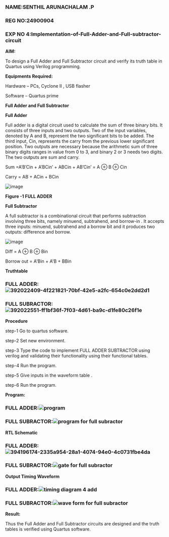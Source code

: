 
### NAME:SENTHIL ARUNACHALAM .P
### REG NO:24900904
### EXP NO 4:Implementation-of-Full-Adder-and-Full-subtractor-circuit

**AIM:**

To design a Full Adder and Full Subtractor circuit and verify its truth table in Quartus using Verilog programming.

**Equipments Required:**

Hardware – PCs, Cyclone II , USB flasher

Software – Quartus prime

**Full Adder and Full Subtractor**

**Full Adder**

Full adder is a digital circuit used to calculate the sum of three binary bits. It consists of three inputs and two outputs. Two of the input variables, denoted by A and B, represent the two significant bits to be added. The third input, Cin, represents the carry from the previous lower significant position. Two outputs are necessary because the arithmetic sum of three binary digits ranges in value from 0 to 3, and binary 2 or 3 needs two digits. The two outputs are sum and carry.

Sum =A’B’Cin + A’BCin’ + ABCin + AB’Cin’ = A ⊕ B ⊕ Cin 

Carry = AB + ACin + BCin

![image](https://github.com/naavaneetha/FULL_ADDER_SUBTRACTOR/assets/154305477/0f30ba51-5ffb-4198-845f-18e054f675e7)

**Figure -1 FULL ADDER**

**Full Subtractor**

A full subtractor is a combinational circuit that performs subtraction involving three bits, namely minuend, subtrahend, and borrow-in . It accepts three inputs: minuend, subtrahend and a borrow bit and it produces two outputs: difference and borrow.

![image](https://github.com/naavaneetha/FULL_ADDER_SUBTRACTOR/assets/154305477/02b24f51-ab51-4304-9ad6-7b81ffc1ead5)

Diff = A ⊕ B ⊕ Bin 

Borrow out = A'Bin + A'B + BBin

**Truthtable**
### FULL ADDER:![392022409-4f221821-70bf-42e5-a2fc-654c0e2dd2d1](https://github.com/user-attachments/assets/ee7884c3-aaf0-4804-a2f6-3c2305c0d690)




### FULL SUBRACTOR:![392022551-ff1bf36f-7f03-4d61-ba9c-d1fe80c26f1e](https://github.com/user-attachments/assets/22ca93e7-68c6-401f-a215-b89f6dea8d48)

**Procedure**

step-1 Go to quartus software.

step-2 Set new environment.

step-3 Type the code to implement FULL ADDER SUBTRACTOR using verilog and validating their functionality using their functional tables.

step-4 Run the program.

step-5 Give inputs in the waveform table .

step-6 Run the program.

**Program:**
### FULL ADDER:![program](https://github.com/user-attachments/assets/d84e82cd-a59b-4f96-87e8-473fb66322bc)

### FULL SUBRACTOR:![program for full subractor](https://github.com/user-attachments/assets/57ea15f8-0ca4-4d51-921a-1fde98bfd6da)

**RTL Schematic**
### FULL ADDER:![394196174-2335a954-28a1-4074-94e0-4c0731fbe4da](https://github.com/user-attachments/assets/a9607bb2-4775-486f-9752-088d9b399bdf)



### FULL SUBRACTOR:![gate for full subractor](https://github.com/user-attachments/assets/7a848afa-17b8-4a69-8578-8dd0dcbba215)

**Output Timing Waveform**
### FULL ADDER:![timing diagram 4 add](https://github.com/user-attachments/assets/f8e4c03d-fc61-424e-a11c-5f40c59fe9ac)



### FULL SUBRACTOR:![wave form for full subractor](https://github.com/user-attachments/assets/f2851f12-e9df-4420-a302-350f1d86c639)


**Result:**

Thus the Full Adder and Full Subtractor circuits are designed and the truth tables is verified using Quartus software.




